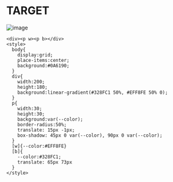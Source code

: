 # TARGET

![image](https://github.com/gaschneider/cssbattle/assets/16023844/5f2819d3-e154-4964-8efc-1c0e8f6e9557)

```
<div><p w><p b></div>
<style>
  body{
    display:grid;
    place-items:center;
    background:#0A6190;
  }
  div{
    width:200;
    height:180;
    background:linear-gradient(#328FC1 50%, #EFF8FE 50% 0);
  }
  p{
    width:30;
    height:30;
    background:var(--color);
    border-radius:50%;
    translate: 15px -1px;
    box-shadow: 45px 0 var(--color), 90px 0 var(--color);
  }
  [w]{--color:#EFF8FE}
  [b]{
    --color:#328FC1;
    translate: 65px 73px
  }
</style>
```
